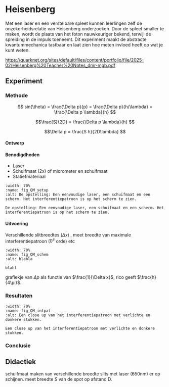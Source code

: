 # Heisenberg
Met een laser en een verstelbare spleet kunnen leerlingen zelf de onzekerheidsrelatie van Heisenberg onderzoeken. Door de spleet smaller te maken, wordt de plaats van het foton nauwkeuriger bekend, terwijl de spreiding in de impuls toeneemt. Dit experiment maakt de abstracte kwantummechanica tastbaar en laat zien hoe meten invloed heeft op wat je kunt weten.

https://quarknet.org/sites/default/files/content/portfolio/file/2025-02/Heisenberg%20Teacher%20Notes_dmr-mgb.pdf

## Experiment
### Methode

$$ sin(\theta) = \frac{\Delta p}{p} = \frac{\Delta p}{h/\lambda} = \frac{\Delta p \lambda}{h} $$

$$\frac{S}{2D} = \frac{\Delta p \lambda}{h} $$

$$\Delta p = \frac{S h}{2D\lambda} $$

#### Ontwerp

#### Benodigdheden
* Laser
* Schuifmaat (2x) of micrometer en schuifmaat
* Statiefmateriaal

```{figure} Heisenberg 1.jpg
:width: 70%
:name: fig_QM_setup 
:alt: De opstelling: Een eenvoudige laser, een schuifmaat en een scherm. Het interferentiepatroon is op het scherm te zien.

De opstelling: Een eenvoudige laser, een schuifmaat en een scherm. Het interferentiepatroon is op het scherm te zien.
```

#### Uitvoering
Verschillende slitbreedtes ($\Delta x$) ,
meet breedte van maximale interferentiepatroon ($0^e$ orde)
etc

```{figure} Heisenberg schematisch.png
:width: 70%
:name: fig_QM_schem 
:alt: blabla

blabl
```

grafiekje van $\Delta p$ als functie van $\frac{1}{\Delta x}$, rico geeft $\frac{h}{4\pi}$.

### Resultaten

```{figure} Heisenberg 2.jpg
:width: 70%
:name: fig_QM_intpat
:alt: Een close up van het interferentiepatroon met verlichte en donkere stukken.

Een close up van het interferentiepatroon met verlichte en donkere stukken.
```
### Conclusie

## Didactiek

schuifmaat maken van verschillende breedte slits
met laser (650nm) er op schijnen.
meet breedte $S$ van de spot op afstand D.

